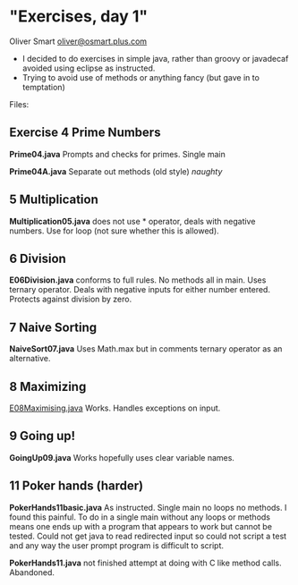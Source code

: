 "Exercises, day 1"
==================

Oliver Smart oliver@osmart.plus.com

* I decided to do exercises in simple java, rather than groovy or javadecaf
  avoided using eclipse as instructed.
* Trying to avoid use of methods or anything fancy (but gave in to temptation)

Files:
## Exercise 4 Prime Numbers 

**Prime04.java** Prompts and checks for primes. Single main

**Prime04A.java** Separate out methods (old style) *naughty* 


## 5 Multiplication
**Multiplication05.java** does not use * operator, deals with negative numbers. 
Use for loop (not sure whether this is allowed).

## 6 Division
**E06Division.java** conforms to full rules. No methods all in main. 
Uses ternary operator. Deals with negative inputs for either number entered.
Protects against division by zero.

## 7 Naive Sorting
**NaiveSort07.java** Uses Math.max but in comments ternary operator as an alternative.

## 8 Maximizing
[E08Maximising.java](E08Maximising.java) Works. Handles exceptions on input.

## 9 Going up!

**GoingUp09.java** Works hopefully uses clear variable names.

## 11 Poker hands (harder)

**PokerHands11basic.java** As instructed. Single main no loops no methods.
 I found this painful. To do in a single main without any loops or methods means one
ends up with a program that appears to work but cannot be tested. Could not get
java to read redirected input so could not script a test and any way the
user prompt program is difficult to script.  

**PokerHands11.java** not finished attempt at doing with C like method calls. Abandoned.
